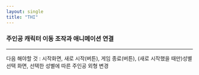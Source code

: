 ```yaml
---
layout: single
title: "THI"
---
```


### 주인공 캐릭터 이동 조작과 애니메이션 연결


---

다음 해야할 것 : 시작화면, 새로 시작(버튼), 게임 종료(버튼), (새로 시작했을 때만)성별 선택 화면, 선택한 성별에 따른 주인공 외형 변경
